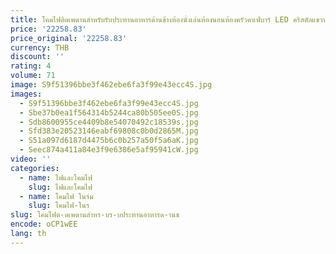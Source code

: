 ```yaml
---
title: โคมไฟติดเพดานสำหรับรับประทานอาหารด้านข้างห้องนั่งเล่นห้องนอนห้องครัวคาเฟ่บาร์ LED คริสตัลแขวนในร่มโคมไฟติดเพดาน
price: '22258.83'
price_original: '22258.83'
currency: THB
discount: ''
rating: 4
volume: 71
image: S9f51396bbe3f462ebe6fa3f99e43ecc4S.jpg
images:
  - S9f51396bbe3f462ebe6fa3f99e43ecc4S.jpg
  - Sbe37b0ea1f564314b5244ca80b505ee0S.jpg
  - Sdb8600955ce4409b8e54070492c18539s.jpg
  - Sfd383e20523146eabf69808c0b0d2865M.jpg
  - S51a097d6187d4475b6c0b257a50f5a6aK.jpg
  - Seec874a411a84e3f9e6386e5af95941cW.jpg
video: ''
categories:
  - name: ไฟและโคมไฟ
    slug: ไฟและโคมไฟ
  - name: โคมไฟ ในร่ม
    slug: โคมไฟ-ในร
slug: โคมไฟต-ดเพดานสำหร-บร-บประทานอาหารด-านข
encode: oCP1wEE
lang: th
---
```

  